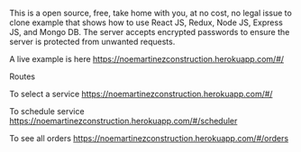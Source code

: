 This is a open source, free, take home with you, at no cost, no legal issue to clone example that shows how to use React JS, Redux, Node JS, Express JS, and Mongo DB. The server accepts encrypted passwords to ensure the server is protected from unwanted requests.

A live example is here https://noemartinezconstruction.herokuapp.com/#/

Routes

To select a service
https://noemartinezconstruction.herokuapp.com/#/

To schedule service
https://noemartinezconstruction.herokuapp.com/#/scheduler

To see all orders
https://noemartinezconstruction.herokuapp.com/#/orders

